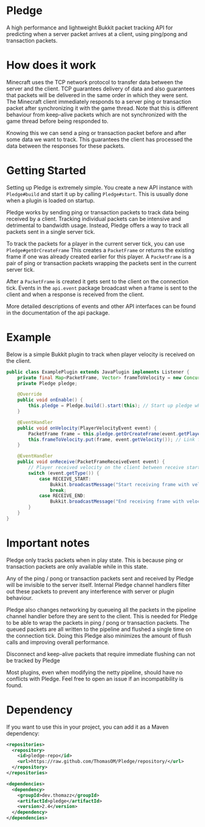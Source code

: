# Pledge
A high performance and lightweight Bukkit packet tracking API for predicting when a server packet arrives at a client,
using ping/pong and transaction packets.


# How does it work
Minecraft uses the TCP network protocol to transfer data between the server and the client.
TCP guarantees delivery of data and also guarantees that packets will be delivered in the same order in which they were sent.
The Minecraft client immediately responds to a server ping or transaction packet after synchronizing it with the game thread.
Note that this is different behaviour from keep-alive packets which are not synchronized with the game thread before being responded to.

Knowing this we can send a ping or transaction packet before and after some data we want to track.
This guarantees the client has processed the data between the responses for these packets.


# Getting Started
Setting up Pledge is extremely simple.
You create a new API instance with ```Pledge#build``` and start it up by calling ```Pledge#start```.
This is usually done when a plugin is loaded on startup.

Pledge works by sending ping or transaction packets to track data being received by a client.
Tracking individual packets can be intensive and detrimental to bandwidth usage.
Instead, Pledge offers a way to track all packets sent in a single server tick.

To track the packets for a player in the current server tick, you can use ```Pledge#getOrCreateFrame```
This creates a ```PacketFrame``` or returns the existing frame if one was already created earlier for this player.
A ```PacketFrame``` is a pair of ping or transaction packets wrapping the packets sent in the current server tick.

After a ```PacketFrame``` is created it gets sent to the client on the connection tick.
Events in the ```api.event``` package broadcast when a frame is sent to the client and when a response is received from the client.

More detailed descriptions of events and other API interfaces can be found in the documentation of the api package.

# Example
Below is a simple Bukkit plugin to track when player velocity is received on the client.

```java
public class ExamplePlugin extends JavaPlugin implements Listener {
    private final Map<PacketFrame, Vector> frameToVelocity = new ConcurrentHashMap<>();
    private Pledge pledge;

    @Override
    public void onEnable() {
        this.pledge = Pledge.build().start(this); // Start up pledge when enabling plugin
    }

    @EventHandler
    public void onVelocity(PlayerVelocityEvent event) {
        PacketFrame frame = this.pledge.getOrCreateFrame(event.getPlayer()); // Track packets for this tick
        this.frameToVelocity.put(frame, event.getVelocity()); // Link frame to the velocity
    }

    @EventHandler
    public void onReceive(PacketFrameReceiveEvent event) {
        // Player received velocity on the client between receive start and end of the frame
        switch (event.getType()) {
            case RECEIVE_START:
                Bukkit.broadcastMessage("Start receiving frame with velocity: " + this.frameToVelocity.get(event.getFrame()));
                break;
            case RECEIVE_END:
                Bukkit.broadcastMessage("End receiving frame with velocity: " + this.frameToVelocity.remove(event.getFrame()));
        }
    }
}
```


# Important notes
Pledge only tracks packets when in play state.
This is because ping or transaction packets are only available while in this state.

Any of the ping / pong or transaction packets sent and received by Pledge will be invisible to the server itself.
Internal Pledge channel handlers filter out these packets to prevent any interference with server or plugin behaviour.

Pledge also changes networking by queueing all the packets in the pipeline channel handler before they are sent to the client.
This is needed for Pledge to be able to wrap the packets in ping / pong or transaction packets.
The queued packets are all written to the pipeline and flushed a single time on the connection tick.
Doing this Pledge also minimizes the amount of flush calls and improving overall performance.

Disconnect and keep-alive packets that require immediate flushing can not be tracked by Pledge

Most plugins, even when modifying the netty pipeline, should have no conflicts with Pledge.
Feel free to open an issue if an incompatibility is found. 


# Dependency
If you want to use this in your project, you can add it as a Maven dependency:

```xml
<repositories>
  <repository>
    <id>pledge-repo</id>
    <url>https://raw.github.com/ThomasOM/Pledge/repository/</url>
  </repository>
</repositories>

<dependencies>
  <dependency>
    <groupId>dev.thomazz</groupId>
    <artifactId>pledge</artifactId>
    <version>2.4</version>
  </dependency>
</dependencies>
```
